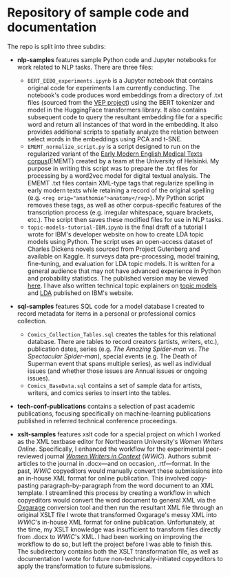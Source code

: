 # Repository of sample code and documentation

The repo is split into three subdirs:

- **nlp-samples** features sample Python code and Jupyter notebooks for work related to NLP tasks. There are three files:
  - `BERT_EEBO_experiments.ipynb` is a Jupyter notebook that contains original code for experiments I am currently conducting. The notebook's code produces word embeddings from a directory of .txt files (sourced from the [VEP project](https://pages.graphics.cs.wisc.edu/VEPHugo/corpora/)) using the BERT tokenizer and model in the HuggingFace transformers library. It also contains subsequent code to query the resultant embedding file for a specific word and return all instances of that word in the embedding. It also provides additional scripts to spatially analyze the relation between select words in the embeddings using PCA and t-SNE.
  - `EMEMT_normalize_script.py` is a script designed to run on the regularized variant of the [Early Modern English Medical Texts corpus](https://varieng.helsinki.fi/CoRD/corpora/CEEM/EMEMTindex.html)(EMEMT) created by a team at the University of Helsinki. My purpose in writing this script was to prepare the .txt files for processing by a word2vec model for digital textual analysis. The EMEMT .txt files contain XML-type tags that regularize spelling in early modern texts while retaining a record of the original spelling (e.g. `<reg orig="anathomie">anatomy</reg>`). My Python script removes these tags, as well as other corpus-specific features of the transcription process (e.g. irregular whitespace, square brackets, etc.). The script then saves these modified files for use in NLP tasks.
  - `topic-models-tutorial-IBM.ipynb` is the final draft of a tutorial I wrote for IBM's developer website on how to create LDA topic models using Python. The script uses an open-access dataset of Charles Dickens novels sourced from Project Gutenberg and available on Kaggle. It surveys data pre-processing, model training, fine-tuning, and evaluation for LDA topic models. It is written for a general audience that may not have advanced experience in Python and probability statistics. The published version may be viewed [here](https://developer.ibm.com/tutorials/awb-lda-topic-modeling-text-analysis-python/). I have also written technical topic explainers on [topic models](https://www.ibm.com/topics/topic-modeling) and [LDA](https://www.ibm.com/topics/latent-dirichlet-allocation) published on IBM's website.

- **sql-samples** features SQL code for a model database I created to record metadata for items in a personal or professional comics collection.
  - `Comics_Collection_Tables.sql` creates the tables for this relational database. There are tables to record creators (artists, writers, etc.), publication dates, series (e.g. _The Amazing Spider-man_ vs. _The Spectacular Spider-man_), special events (e.g. The Death of Superman event that spans multiple series), as well as individual issues (and whether those issues are Annual issues or ongoing issues).
  - `Comics_BaseData.sql` contains a set of sample data for artists, writers, and comics series to insert into the tables.
  
- **tech-conf-publications** contains a selection of past academic publications, focusing specifically on machine-learning publications published in referred technical conference proceedings.

- **xslt-samples** features xslt code for a special project on which I worked as the XML textbase editor for Northeastern University's _Women Writers Online_. Specifically, I enhanced the workflow for the experimental peer-reviewed journal [_Women Writers in Context_](https://wwp.northeastern.edu/context/index.html) (_WWiC_). Authors submit articles to the journal in .docx—and on occasion, .rtf—format. In the past, _WWiC_ copyeditors would manually convert these submissions into an in-house XML format for online publication. This involved copy-pasting paragraph-by-paragraph from the word document to an XML template. I streamlined this process by creating a workflow in which copyeditors would convert the word document to general XML via the [Oxgarage](https://oxgarage.tei-c.org/) conversion tool and then run the resultant XML file through an original XSLT file I wrote that transformed Oxgarage's messy XML into _WWiC_'s in-house XML format for online publication. Unfortunately, at the time, my XSLT knowledge was insufficient to transform files directly from .docx to _WWiC_'s XML. I had been working on improving the workflow to do so, but left the project before I was able to finish this. The subdirectory contains both the XSLT transformation file, as well as documentation I wrote for future non-technically-initiated copyeditors to apply the transformation to future submissions.
